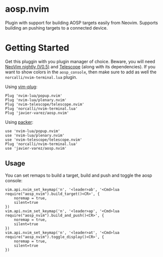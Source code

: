 # aosp.nvim

Plugin with support for building AOSP targets easily from Neovim. Supports building an pushing targets to a connected device.

# Getting Started

Get this pluggin with you plugin manager of choice. Beware, you will need [NeoVim nightly (V0.5)](https://github.com/neovim/neovim/releases/tag/nightly) and [Telescope](https://github.com/nvim-telescope/telescope.nvim) (along with its dependencies). If you want to show colors in the `aosp_console`, then make sure to add as well the `norcalli/nvim-terminal.lua` plugin.

Using [vim-plug](https://github.com/junegunn/vim-plug):

```
Plug 'nvim-lua/popup.nvim'
Plug 'nvim-lua/plenary.nvim'
Plug 'nvim-telescope/telescope.nvim'
Plug 'norcalli/nvim-terminal.lua'
Plug 'javier-varez/aosp.nvim'
```

Using [packer](https://github.com/wbthomason/packer.nvim):

```
use 'nvim-lua/popup.nvim'
use 'nvim-lua/plenary.nvim'
use 'nvim-telescope/telescope.nvim'
Plug 'norcalli/nvim-terminal.lua'
use 'javier-varez/aosp.nvim'
```

## Usage

You can set remaps to build a target, build and push and toggle the aosp console:

```
vim.api.nvim_set_keymap('n', '<leader>ab', '<Cmd>lua require("aosp_nvim").build_target()<CR>', {
    noremap = true,
    silent=true
})
vim.api.nvim_set_keymap('n', '<leader>ap', '<Cmd>lua require("aosp_nvim").build_and_push()<CR>', {
    noremap = true,
    silent=true
})
vim.api.nvim_set_keymap('n', '<leader>at', '<Cmd>lua require("aosp_nvim").toggle_display()<CR>', {
    noremap = true,
    silent=true
})
```

